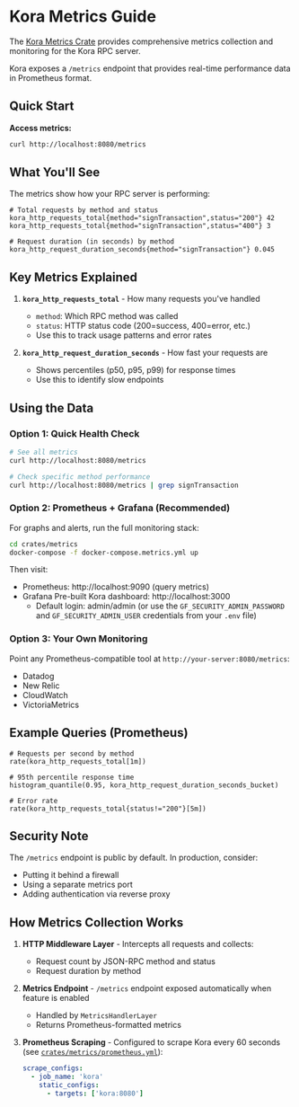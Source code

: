 # Kora Metrics Guide

The [Kora Metrics Crate](../../crates/metrics) provides comprehensive metrics collection and monitoring for the Kora RPC server.

Kora exposes a `/metrics` endpoint that provides real-time performance data in Prometheus format.

## Quick Start

**Access metrics:**
```bash
curl http://localhost:8080/metrics
```

## What You'll See

The metrics show how your RPC server is performing:

```
# Total requests by method and status
kora_http_requests_total{method="signTransaction",status="200"} 42
kora_http_requests_total{method="signTransaction",status="400"} 3

# Request duration (in seconds) by method  
kora_http_request_duration_seconds{method="signTransaction"} 0.045
```

## Key Metrics Explained

1. **`kora_http_requests_total`** - How many requests you've handled
   - `method`: Which RPC method was called
   - `status`: HTTP status code (200=success, 400=error, etc.)
   - Use this to track usage patterns and error rates

2. **`kora_http_request_duration_seconds`** - How fast your requests are
   - Shows percentiles (p50, p95, p99) for response times
   - Use this to identify slow endpoints

## Using the Data

### Option 1: Quick Health Check
```bash
# See all metrics
curl http://localhost:8080/metrics

# Check specific method performance
curl http://localhost:8080/metrics | grep signTransaction
```

### Option 2: Prometheus + Grafana (Recommended)
For graphs and alerts, run the full monitoring stack:

```bash
cd crates/metrics
docker-compose -f docker-compose.metrics.yml up
```

Then visit:
- Prometheus: http://localhost:9090 (query metrics)
- Grafana Pre-built Kora dashboard: http://localhost:3000
  - Default login: admin/admin (or use the `GF_SECURITY_ADMIN_PASSWORD` and `GF_SECURITY_ADMIN_USER` credentials from your `.env` file)

### Option 3: Your Own Monitoring
Point any Prometheus-compatible tool at `http://your-server:8080/metrics`:
- Datadog
- New Relic  
- CloudWatch
- VictoriaMetrics

## Example Queries (Prometheus)

```promql
# Requests per second by method
rate(kora_http_requests_total[1m])

# 95th percentile response time
histogram_quantile(0.95, kora_http_request_duration_seconds_bucket)

# Error rate
rate(kora_http_requests_total{status!="200"}[5m])
```

## Security Note

The `/metrics` endpoint is public by default. In production, consider:
- Putting it behind a firewall
- Using a separate metrics port
- Adding authentication via reverse proxy

## How Metrics Collection Works

1. **HTTP Middleware Layer** - Intercepts all requests and collects:
   - Request count by JSON-RPC method and status
   - Request duration by method

2. **Metrics Endpoint** - `/metrics` endpoint exposed automatically when feature is enabled
   - Handled by `MetricsHandlerLayer` 
   - Returns Prometheus-formatted metrics

3. **Prometheus Scraping** - Configured to scrape Kora every 60 seconds (see [`crates/metrics/prometheus.yml`](../../crates/metrics/prometheus.yml)):
   ```yaml
   scrape_configs:
     - job_name: 'kora'
       static_configs:
         - targets: ['kora:8080']
   ```